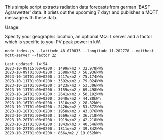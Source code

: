 This simple script extracts radiation data forecasts from german 'BASF Agrarwetter' data. It prints out the upcoming 7 days and publishes a MQTT message with these data.

Usage:

Specify your geographic location, an optional MQTT server and a factor which is specific to your PV peak power in kW.

```
node index.js --latitude 48.070833 --longitude 11.202778 --mqtthost mqtt-server --factor 22

Last updated: 14:54
2023-10-08T15:00+0200 : 1499w/m2 / 32.978kWh
2023-10-09T01:00+0200 : 2588w/m2 / 56.936kWh
2023-10-10T01:00+0200 : 3417w/m2 / 75.174kWh
2023-10-11T01:00+0200 : 3592w/m2 / 79.024kWh
2023-10-12T01:00+0200 : 2423w/m2 / 53.306kWh
2023-10-13T01:00+0200 : 3159w/m2 / 69.498kWh
2023-10-14T01:00+0200 : 2641w/m2 / 58.102kWh
2023-10-15T01:00+0200 : 2040w/m2 / 44.88kWh
2023-10-16T01:00+0200 : 1310w/m2 / 28.82kWh
2023-10-17T01:00+0200 : 2426w/m2 / 53.372kWh
2023-10-18T01:00+0200 : 1958w/m2 / 43.076kWh
2023-10-19T01:00+0200 : 1669w/m2 / 36.718kWh
2023-10-20T01:00+0200 : 1919w/m2 / 42.218kWh
2023-10-21T01:00+0200 : 1843w/m2 / 40.546kWh
2023-10-22T01:00+0200 : 1811w/m2 / 39.842kWh
2023-10-23T01:00+0200 : 866w/m2 / 19.052kWh
```
